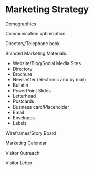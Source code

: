 # Marketing Strategy
Demographics

Communication optimization

Directory/Telephone book

Branded Marketing Materials:
* Website/Blog/Social Media Sites
* Directory
* Brochure
* Newsletter (electronic and by mail)
* Bulletin
* PowerPoint Slides
* Letterhead
* Postcards
* Business card/Placeholder
* Email
* Envelopes
* Labels

Wireframes/Story Board

Marketing Calendar

Visitor Outreach

Visitor Letter

